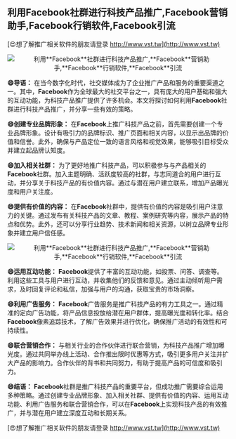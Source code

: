 ## **利用**Facebook**社群进行科技产品推广,**Facebook**营销助手,**Facebook**行销软件,**Facebook**引流**

[😍想了解推广相关软件的朋友请登录 http://www.vst.tw](http://www.vst.tw)

 <center><img src="https://vst.tw/MP4/tuiguang/png/8.png" alt="利用**Facebook**社群进行科技产品推广,**Facebook**营销助手,**Facebook**行销软件,**Facebook**引流"></center>

**😄导语：**
在当今数字化时代，社交媒体成为了企业推广产品和服务的重要渠道之一。其中，**Facebook**作为全球最大的社交平台之一，具有庞大的用户基础和强大的互动功能，为科技产品推广提供了许多机会。本文将探讨如何利用**Facebook**社群进行科技产品推广，并分享一些有效的策略。

**😄创建专业品牌形象：**
在**Facebook**上推广科技产品之前，首先需要创建一个专业品牌形象。设计有吸引力的品牌标识、推广页面和相关内容，以显示出品牌的价值和信誉。此外，确保与产品定位一致的语言风格和视觉效果，能够吸引目标受众并建立起品牌认知度。

**😄加入相关社群：**
为了更好地推广科技产品，可以积极参与与产品相关的**Facebook**社群。加入主题明确、活跃度较高的社群，与志同道合的用户进行互动，并分享关于科技产品的有价值内容。通过与潜在用户建立联系，增加产品曝光度和用户关注度。

**😄提供有价值的内容：**
在**Facebook**社群中，提供有价值的内容是吸引用户注意力的关键。通过发布有关科技产品的文章、教程、案例研究等内容，展示产品的特点和优势。此外，还可以分享行业趋势、技术新闻和相关资源，以树立品牌专业形象并建立用户信任感。

 <center><img src="https://vst.tw/MP4/tuiguang/png/7.png" alt="利用**Facebook**社群进行科技产品推广,**Facebook**营销助手,**Facebook**行销软件,**Facebook**引流"></center>

**😄运用互动功能：**
**Facebook**提供了丰富的互动功能，如投票、问答、调查等。利用这些工具与用户进行互动，并收集他们的反馈和意见。通过主动倾听用户需求，及时回复评论和私信，加强与用户的沟通，获取宝贵的市场洞察。

**😄利用广告服务：**
**Facebook**广告服务是推广科技产品的有力工具之一。通过精准的定向广告功能，将产品信息投放给潜在用户群体，提高曝光度和转化率。结合**Facebook**像素追踪技术，了解广告效果并进行优化，确保推广活动的有效性和可持续性。

**😄联合营销合作：**
与相关行业的合作伙伴进行联合营销，为科技产品推广增加曝光度。通过共同举办线上活动、合作推出限时优惠等方式，吸引更多用户关注并扩大产品的影响力。合作伙伴的背书和共同努力，有助于提高产品的可信度和吸引力。

**😄结语：**
**Facebook**社群是推广科技产品的重要平台，但成功推广需要综合运用多种策略。通过创建专业品牌形象、加入相关社群、提供有价值的内容、运用互动功能、利用广告服务和联合营销合作，可以在**Facebook**上实现科技产品的有效推广，并与潜在用户建立深度互动和长期关系。

[😍想了解推广相关软件的朋友请登录 http://www.vst.tw](http://www.vst.tw)



